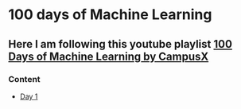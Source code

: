 # 100 days of Machine Learning
## Here I am following this youtube playlist [100 Days of Machine Learning by CampusX](https://www.youtube.com/playlist?list=PLKnIA16_Rmvbr7zKYQuBfsVkjoLcJgxHH)

### Content
- [Day 1](./Day%201/index.md)